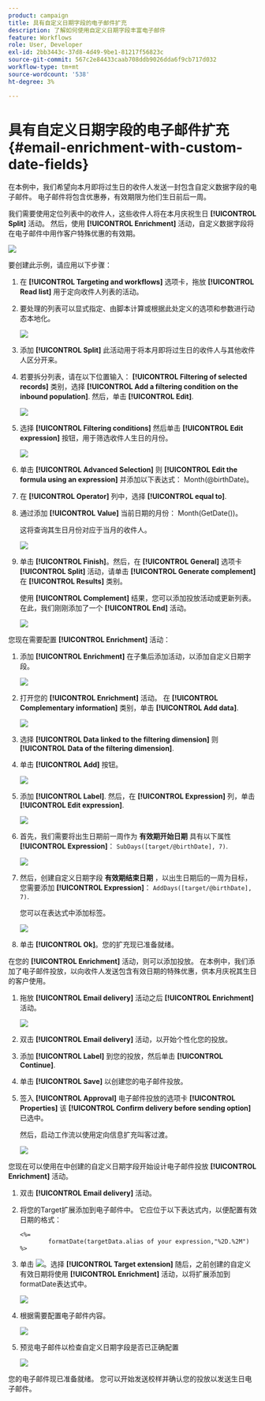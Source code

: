 ```yaml
---
product: campaign
title: 具有自定义日期字段的电子邮件扩充
description: 了解如何使用自定义日期字段丰富电子邮件
feature: Workflows
role: User, Developer
exl-id: 2bb3443c-37d8-4d49-9be1-81217f56823c
source-git-commit: 567c2e84433caab708ddb9026dda6f9cb717d032
workflow-type: tm+mt
source-wordcount: '538'
ht-degree: 3%

---
```


# 具有自定义日期字段的电子邮件扩充{#email-enrichment-with-custom-date-fields}



在本例中，我们希望向本月即将过生日的收件人发送一封包含自定义数据字段的电子邮件。 电子邮件将包含优惠券，有效期限为他们生日前后一周。

我们需要使用定位列表中的收件人，这些收件人将在本月庆祝生日 **[!UICONTROL Split]** 活动。 然后，使用 **[!UICONTROL Enrichment]** 活动，自定义数据字段将在电子邮件中用作客户特殊优惠的有效期。

![](assets/uc_enrichment.png)

要创建此示例，请应用以下步骤：

1. 在 **[!UICONTROL Targeting and workflows]** 选项卡，拖放 **[!UICONTROL Read list]** 用于定向收件人列表的活动。
1. 要处理的列表可以显式指定、由脚本计算或根据此处定义的选项和参数进行动态本地化。

   ![](assets/uc_enrichment_1.png)

1. 添加 **[!UICONTROL Split]** 此活动用于将本月即将过生日的收件人与其他收件人区分开来。
1. 若要拆分列表，请在以下位置输入： **[!UICONTROL Filtering of selected records]** 类别，选择 **[!UICONTROL Add a filtering condition on the inbound population]**. 然后，单击 **[!UICONTROL Edit]**.

   ![](assets/uc_enrichment_2.png)

1. 选择 **[!UICONTROL Filtering conditions]** 然后单击 **[!UICONTROL Edit expression]** 按钮，用于筛选收件人生日的月份。

   ![](assets/uc_enrichment_3.png)

1. 单击 **[!UICONTROL Advanced Selection]** 则 **[!UICONTROL Edit the formula using an expression]** 并添加以下表达式： Month(@birthDate)。
1. 在 **[!UICONTROL Operator]** 列中，选择 **[!UICONTROL equal to]**.
1. 通过添加 **[!UICONTROL Value]** 当前日期的月份： Month(GetDate())。

   这将查询其生日月份对应于当月的收件人。

   ![](assets/uc_enrichment_4.png)

1. 单击 **[!UICONTROL Finish]**。然后，在 **[!UICONTROL General]** 选项卡 **[!UICONTROL Split]** 活动，请单击 **[!UICONTROL Generate complement]** 在 **[!UICONTROL Results]** 类别。

   使用 **[!UICONTROL Complement]** 结果，您可以添加投放活动或更新列表。 在此，我们刚刚添加了一个 **[!UICONTROL End]** 活动。

   ![](assets/uc_enrichment_6.png)

您现在需要配置 **[!UICONTROL Enrichment]** 活动：

1. 添加 **[!UICONTROL Enrichment]** 在子集后添加活动，以添加自定义日期字段。

   ![](assets/uc_enrichment_7.png)

1. 打开您的 **[!UICONTROL Enrichment]** 活动。 在 **[!UICONTROL Complementary information]** 类别，单击 **[!UICONTROL Add data]**.

   ![](assets/uc_enrichment_8.png)

1. 选择 **[!UICONTROL Data linked to the filtering dimension]** 则 **[!UICONTROL Data of the filtering dimension]**.
1. 单击 **[!UICONTROL Add]** 按钮。

   ![](assets/uc_enrichment_9.png)

1. 添加 **[!UICONTROL Label]**. 然后，在 **[!UICONTROL Expression]** 列，单击 **[!UICONTROL Edit expression]**.

   ![](assets/uc_enrichment_10.png)

1. 首先，我们需要将出生日期前一周作为 **有效期开始日期** 具有以下属性 **[!UICONTROL Expression]**： `SubDays([target/@birthDate], 7)`.

   ![](assets/uc_enrichment_11.png)

1. 然后，创建自定义日期字段 **有效期结束日期** ，以出生日期后的一周为目标，您需要添加 **[!UICONTROL Expression]**： `AddDays([target/@birthDate], 7)`.

   您可以在表达式中添加标签。

   ![](assets/uc_enrichment_12.png)

1. 单击 **[!UICONTROL Ok]**。您的扩充现已准备就绪。

在您的 **[!UICONTROL Enrichment]** 活动，则可以添加投放。 在本例中，我们添加了电子邮件投放，以向收件人发送包含有效日期的特殊优惠，供本月庆祝其生日的客户使用。

1. 拖放 **[!UICONTROL Email delivery]** 活动之后 **[!UICONTROL Enrichment]** 活动。

   ![](assets/uc_enrichment_15.png)

1. 双击 **[!UICONTROL Email delivery]** 活动，以开始个性化您的投放。
1. 添加 **[!UICONTROL Label]** 到您的投放，然后单击 **[!UICONTROL Continue]**.
1. 单击 **[!UICONTROL Save]** 以创建您的电子邮件投放。
1. 签入 **[!UICONTROL Approval]** 电子邮件投放的选项卡 **[!UICONTROL Properties]** 该 **[!UICONTROL Confirm delivery before sending option]** 已选中。

   然后，启动工作流以使用定向信息扩充叫客过渡。

   ![](assets/uc_enrichment_18.png)

您现在可以使用在中创建的自定义日期字段开始设计电子邮件投放 **[!UICONTROL Enrichment]** 活动。

1. 双击 **[!UICONTROL Email delivery]** 活动。
1. 将您的Target扩展添加到电子邮件中。 它应位于以下表达式内，以便配置有效日期的格式：

   ```
   <%=
           formatDate(targetData.alias of your expression,"%2D.%2M")  %>
   ```

1. 单击 ![](assets/uc_enrichment_16.png)。选择 **[!UICONTROL Target extension]** 随后，之前创建的自定义有效日期将使用 **[!UICONTROL Enrichment]** 活动，以将扩展添加到formatDate表达式中。

   ![](assets/uc_enrichment_19.png)

1. 根据需要配置电子邮件内容。

   ![](assets/uc_enrichment_17.png)

1. 预览电子邮件以检查自定义日期字段是否已正确配置

   ![](assets/uc_enrichment_20.png)

您的电子邮件现已准备就绪。 您可以开始发送校样并确认您的投放以发送生日电子邮件。
